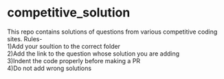 # competitive_solution
This repo contains solutions of questions from various competitive coding sites.
Rules-<br />
1)Add your soultion to the correct folder <br />
2)Add the link to the question whose solution you are adding <br />
3)Indent the code properly before making a PR<br />
4)Do not add wrong solutions
